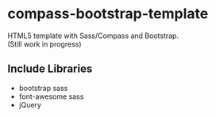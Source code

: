 compass-bootstrap-template
==========================
HTML5 template with Sass/Compass and Bootstrap.  
(Still work in progress)

Include Libraries
--------------------------
* bootstrap sass
* font-awesome sass
* jQuery


